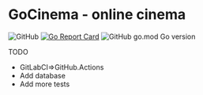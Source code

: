 # GoCinema - online cinema
![GitHub](https://img.shields.io/github/license/u2lentaru/GoCinema) [![Go Report Card](https://goreportcard.com/badge/github.com/u2lentaru/GoCinema)](https://goreportcard.com/report/github.com/u2lentaru/GoCinema) ![GitHub go.mod Go version](https://img.shields.io/github/go-mod/go-version/u2lentaru/GoCinema)

TODO
* GitLabCI=>GitHub.Actions
* Add database
* Add more tests

